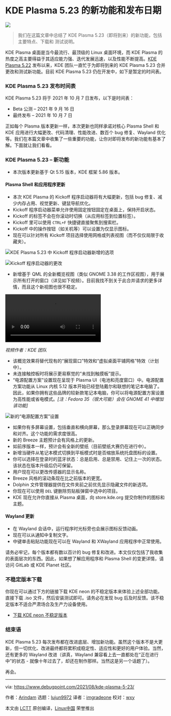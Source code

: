 [#]: subject: "KDE Plasma 5.23 – New Features and Release Dates"
[#]: via: "https://www.debugpoint.com/2021/08/kde-plasma-5-23/"
[#]: author: "Arindam https://www.debugpoint.com/author/admin1/"
[#]: collector: "lujun9972"
[#]: translator: "imgradeone"
[#]: reviewer: "wxy"
[#]: publisher: " "
[#]: url: " "

KDE Plasma 5.23 的新功能和发布日期
======

![](https://img.linux.net.cn/data/attachment/album/202108/25/222802zwhmvv1vwzusevzw.jpg)

> 我们在这篇文章中总结了 KDE Plasma 5.23（即将到来）的新功能，包括主要特点、下载和 测试说明。

KDE Plasma 桌面是当今最流行、最顶级的 Linux 桌面环境，而 KDE Plasma 的热度之高主要得益于其适应能力强、迭代发展迅速，以及性能不断提高。[KDE Plasma 5.22][1] 发布以来，KDE 团队一直忙于为即将到来的 KDE Plasma 5.23 合并更改和测试新功能。目前 KDE Plasma 5.23 仍在开发中，如下是暂定的时间表。

### KDE Plasma 5.23 发布时间表

KDE Plasma 5.23 将于 2021 年 10 月 7 日发布，以下是时间表：

  * Beta 公测 – 2021 年 9 月 16 日
  * 最终发布 – 2021 年 10 月 7 日

正如每个 Plasma 版本更新一样，本次更新也同样承诺对核心 Plasma Shell 和 KDE 应用进行大幅更改、代码清理、性能改进、数百个 bug 修复、Wayland 优化等。我们在本篇文章中收集了一些重要的功能，让你对即将发布的新功能有基本了解。下面就让我们看看。

### KDE Plasma 5.23 – 新功能

  * 本次版本更新基于 Qt 5.15 版本，KDE 框架 5.86 版本。

#### Plasma Shell 和应用程序更新

  * 本次 KDE Plasma 的 Kickoff 程序启动器将有大幅更新，包括 bug 修复、减少内存占用、视觉更新、键鼠导航优化。
  * Kickoff 程序启动器菜单允许使用固定按钮固定在桌面上，保持开启状态。
  * Kickoff 的标签不会在你滚动时切换（从应用标签到位置标签）。
  * Kickoff 里可以使用 `CTRL+F` 快捷键直接聚焦到搜索栏。
  * Kickoff 中的操作按钮（如关机等）可以设置为仅显示图标。
  * 现在可以针对所有 Kickoff 项目选择使用网格或列表视图（而不仅仅局限于收藏夹）。

![KDE Plasma 5.23 中 Kickoff 程序启动器新增的选项][2]

![Kickoff 程序启动器的更改][3]

  * 新增基于 QML 的全新概览视图（类似 GNOME 3.38 的工作区视图），用于展示所有打开的窗口（详见如下视频）。目前我找不到关于此合并请求的更多详情，而且这个新视图也很不稳定。

![](https://www.debugpoint.com/blog/wp-content/uploads/2021/08/New-Overview-effect-in-KDE-Plasma-5.23.mp4)

_视频作者：KDE 团队_

  * 该概览效果将替代现有的“展现窗口”特效和“虚拟桌面平铺网格”特效（计划中）。
  * 未连接触控板时将展示更易察觉的“未找到触摸板”提示。
  * “电源配置方案”设置现在呈现于 Plasma UI（电池和亮度窗口）中。电源配置方案功能从 Linux 内核 5.12 版本开始已经登陆戴尔和联想的笔记本电脑了。因此，如果你拥有这些品牌的较新款笔记本电脑，你可以将电源配置方案设置为高性能或省电模式。_[注：Fedora 35（很大可能）会在 GNOME 41 中增加该功能]_

![新的“电源配置方案”设置][4]

  * 如果你有多屏幕设置，包括垂直和横向屏幕，那么登录屏幕现在可以正确同步和对齐。这个功能的需求度很高。
  * 新的 Breeze 主题预计会有风格上的更新。
  * 如前序版本一样，预计会有全新的壁纸（目前壁纸大赛仍在进行中）。
  * 新增当硬件从笔记本模式切换到平板模式时是否缩放系统托盘图标的设置。
  * 你可以选择在登录时的蓝牙状态：总是启用、总是禁用、记住上一次的状态。该状态在版本升级后仍可保留。
  * 用户现在可以更改传感器的显示名称。
  * Breeze 风格的滚动条现在比之前版本的更宽。
  * Dolphin 文件管理器提供在文件夹前之前优先显示隐藏文件的新选项。
  * 你现在可以使用 `DEL` 键删除剪贴板弹窗中选中的项目。
  * KDE 现在允许你直接从 Plasma 桌面，向 store.kde.org 提交你制作的图标和主题。

#### Wayland 更新

  * 在 Wayland 会话中，运行程序时光标旁也会展示图标反馈动画。
  * 现在可以从通知中复制文字。
  * 中键单击粘贴功能现在可以在 Wayland 和 XWayland 应用程序中正常使用。

请务必牢记，每个版本都有数以百计的 bug 修复和改进。本文仅仅包括了我收集的表面层次的东西。因此，如果想了解应用程序和 Plasma Shell 的变更详情，请访问 GitLab 或 KDE Planet 社区。

### 不稳定版本下载

你现在可以通过下方的链接下载 KDE neon 的不稳定版本来体验上述全部功能。直接下载 .iso 文件，然后安装测试即可。请务必在发现 bug 后及时反馈。该不稳定版本不适合严肃场合及生产力设备使用。

- [下载 KDE neon 不稳定版本][5]

### 结束语

KDE Plasma 5.23 每次发布都在改进底层、增加新功能。虽然这个版本不是大更新，但一切优化、改进最终都将累积成稳定性、适应性和更好的用户体验。当然，还有更多的 Wayland 改进（讲真，Wayland 兼容看上去一直都处在“正在进行中”的状态 - 就像十年过去了，却还在制作那样。当然这是另一个话题了）。

再会。

--------------------------------------------------------------------------------

via: https://www.debugpoint.com/2021/08/kde-plasma-5-23/

作者：[Arindam][a]
选题：[lujun9972][b]
译者：[imgradeone](https://github.com/imgradeone)
校对：[wxy](https://github.com/wxy)

本文由 [LCTT](https://github.com/LCTT/TranslateProject) 原创编译，[Linux中国](https://linux.cn/) 荣誉推出

[a]: https://www.debugpoint.com/author/admin1/
[b]: https://github.com/lujun9972
[1]: https://www.debugpoint.com/2021/06/kde-plasma-5-22-release/
[2]: https://www.debugpoint.com/blog/wp-content/uploads/2021/08/New-Kickoff-Options-in-KDE-Plasma-5.23.jpeg
[3]: https://www.debugpoint.com/blog/wp-content/uploads/2021/08/Changes-in-kickoff.jpeg
[4]: https://www.debugpoint.com/blog/wp-content/uploads/2021/08/New-power-profiles.jpeg
[5]: https://neon.kde.org/download
